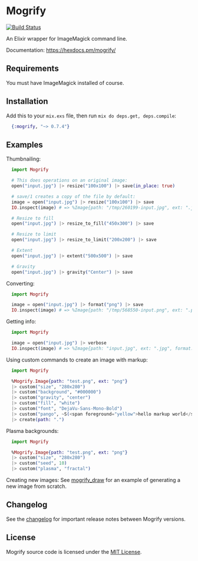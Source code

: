 # Mogrify

[![Build Status](https://travis-ci.org/route/mogrify.svg?branch=master)](https://travis-ci.org/route/mogrify)

An Elixir wrapper for ImageMagick command line.

Documentation: https://hexdocs.pm/mogrify/

## Requirements

You must have ImageMagick installed of course.

## Installation

Add this to your `mix.exs` file, then run `mix do deps.get, deps.compile`:

```elixir
  {:mogrify, "~> 0.7.4"}
```

## Examples

Thumbnailing:

```elixir
  import Mogrify

  # This does operations on an original image:
  open("input.jpg") |> resize("100x100") |> save(in_place: true)

  # save/1 creates a copy of the file by default:
  image = open("input.jpg") |> resize("100x100") |> save
  IO.inspect(image) # => %Image{path: "/tmp/260199-input.jpg", ext: ".jpg", ...}

  # Resize to fill
  open("input.jpg") |> resize_to_fill("450x300") |> save

  # Resize to limit
  open("input.jpg") |> resize_to_limit("200x200") |> save

  # Extent
  open("input.jpg") |> extent("500x500") |> save

  # Gravity
  open("input.jpg") |> gravity("Center") |> save

```

Converting:

```elixir
  import Mogrify

  image = open("input.jpg") |> format("png") |> save
  IO.inspect(image) # => %Image{path: "/tmp/568550-input.png", ext: ".png", format: "png"}
```

Getting info:

```elixir
  import Mogrify

  image = open("input.jpg") |> verbose
  IO.inspect(image) # => %Image{path: "input.jpg", ext: ".jpg", format: "jpeg", height: 292, width: 300}
```

Using custom commands to create an image with markup:

```elixir
  import Mogrify

  %Mogrify.Image{path: "test.png", ext: "png"}
  |> custom("size", "280x280")
  |> custom("background", "#000000")
  |> custom("gravity", "center")
  |> custom("fill", "white")
  |> custom("font", "DejaVu-Sans-Mono-Bold")
  |> custom("pango", ~S(<span foreground="yellow">hello markup world</span>))
  |> create(path: ".")
```

Plasma backgrounds:

```elixir
  import Mogrify

  %Mogrify.Image{path: "test.png", ext: "png"}
  |> custom("size", "280x280")
  |> custom("seed", 10)
  |> custom("plasma", "fractal")
```

Creating new images: See [mogrify_draw](https://github.com/zamith/mogrify_draw) for an example of generating a new image from scratch.

## Changelog

See the [changelog](CHANGELOG.md) for important release notes between Mogrify versions.

## License

Mogrify source code is licensed under the [MIT License](LICENSE.md).
